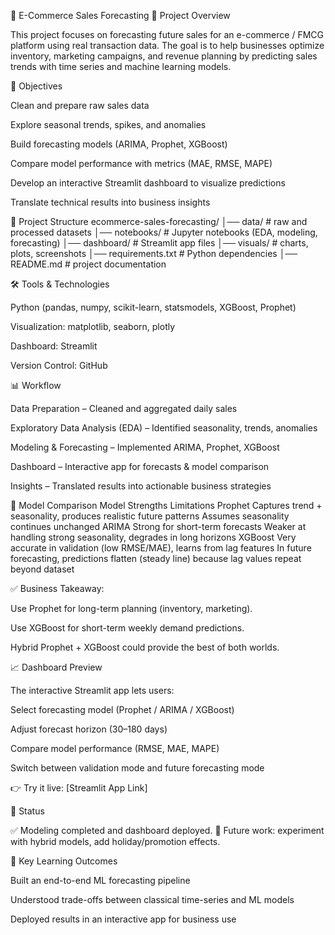🛒 E-Commerce Sales Forecasting
📌 Project Overview

This project focuses on forecasting future sales for an e-commerce / FMCG platform using real transaction data.
The goal is to help businesses optimize inventory, marketing campaigns, and revenue planning by predicting sales trends with time series and machine learning models.

🎯 Objectives

Clean and prepare raw sales data

Explore seasonal trends, spikes, and anomalies

Build forecasting models (ARIMA, Prophet, XGBoost)

Compare model performance with metrics (MAE, RMSE, MAPE)

Develop an interactive Streamlit dashboard to visualize predictions

Translate technical results into business insights

📂 Project Structure
ecommerce-sales-forecasting/
│── data/          # raw and processed datasets
│── notebooks/     # Jupyter notebooks (EDA, modeling, forecasting)
│── dashboard/     # Streamlit app files
│── visuals/       # charts, plots, screenshots
│── requirements.txt # Python dependencies
│── README.md      # project documentation

🛠 Tools & Technologies

Python (pandas, numpy, scikit-learn, statsmodels, XGBoost, Prophet)

Visualization: matplotlib, seaborn, plotly

Dashboard: Streamlit

Version Control: GitHub

📊 Workflow

Data Preparation – Cleaned and aggregated daily sales

Exploratory Data Analysis (EDA) – Identified seasonality, trends, anomalies

Modeling & Forecasting – Implemented ARIMA, Prophet, XGBoost

Dashboard – Interactive app for forecasts & model comparison

Insights – Translated results into actionable business strategies

🔮 Model Comparison
Model	Strengths	Limitations
Prophet	Captures trend + seasonality, produces realistic future patterns	Assumes seasonality continues unchanged
ARIMA	Strong for short-term forecasts	Weaker at handling strong seasonality, degrades in long horizons
XGBoost	Very accurate in validation (low RMSE/MAE), learns from lag features	In future forecasting, predictions flatten (steady line) because lag values repeat beyond dataset

✅ Business Takeaway:

Use Prophet for long-term planning (inventory, marketing).

Use XGBoost for short-term weekly demand predictions.

Hybrid Prophet + XGBoost could provide the best of both worlds.

📈 Dashboard Preview

The interactive Streamlit app lets users:

Select forecasting model (Prophet / ARIMA / XGBoost)

Adjust forecast horizon (30–180 days)

Compare model performance (RMSE, MAE, MAPE)

Switch between validation mode and future forecasting mode

👉 Try it live: [Streamlit App Link]

🚀 Status

✅ Modeling completed and dashboard deployed.
🔄 Future work: experiment with hybrid models, add holiday/promotion effects.

📌 Key Learning Outcomes

Built an end-to-end ML forecasting pipeline

Understood trade-offs between classical time-series and ML models

Deployed results in an interactive app for business use
